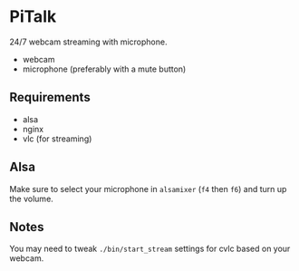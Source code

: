 # PiTalk

24/7 webcam streaming with microphone.

* webcam
* microphone (preferably with a mute button)

## Requirements

* alsa
* nginx
* vlc (for streaming)

## Alsa

Make sure to select your microphone in `alsamixer` (`f4` then `f6`) and turn up
the volume.

## Notes

You may need to tweak `./bin/start_stream` settings for cvlc based on your
webcam.
